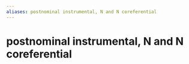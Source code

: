 ```yaml
---
aliases: postnominal instrumental, N and N coreferential
---
```

# postnominal instrumental, N and N coreferential

